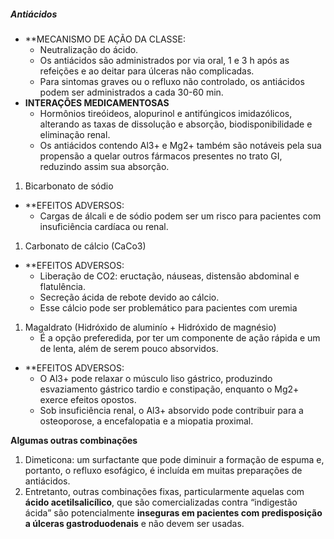 ##### Antiácidos
- **MECANISMO DE AÇÃO DA CLASSE:
	- Neutralização do ácido. 
	- Os antiácidos são administrados por via oral, 1 e 3 h após as refeições e ao deitar para úlceras não complicadas. 
	- Para sintomas graves ou o refluxo não controlado, os antiácidos podem ser administrados a cada 30-60 min.
- **INTERAÇÕES MEDICAMENTOSAS**
	- Hormônios tireóideos, alopurinol e antifúngicos imidazólicos, alterando as taxas de dissolução e absorção, biodisponibilidade e eliminação renal.
	- Os antiácidos contendo Al3+ e Mg2+ também são notáveis pela sua propensão a quelar outros fármacos presentes no trato GI, reduzindo assim sua absorção.

1. Bicarbonato de sódio

- **EFEITOS ADVERSOS:
	- Cargas de álcali e de sódio podem ser um risco para pacientes com insuficiência cardíaca ou renal.

1. Carbonato de cálcio (CaCo3)

- **EFEITOS ADVERSOS:
	- Liberação de CO2: eructação, náuseas, distensão abdominal e flatulência.
	- Secreção ácida de rebote devido ao cálcio. 
	- Esse cálcio pode ser problemático para pacientes com uremia

1. Magaldrato (Hidróxido de aluminío + Hidróxido de magnésio)
	- É a opção preferedida, por ter um componente de ação rápida e um de lenta, além de serem pouco absorvidos. 
- **EFEITOS ADVERSOS:
	- O Al3+ pode relaxar o músculo liso gástrico, produzindo esvaziamento gástrico tardio e constipação, enquanto o Mg2+ exerce efeitos opostos.
	- Sob insuficiência renal, o Al3+ absorvido pode contribuir para a osteoporose, a encefalopatia e a miopatia proximal.

**Algumas outras combinações**
1. Dimeticona: um surfactante que pode diminuir a formação de espuma e, portanto, o refluxo esofágico, é incluída em muitas preparações de antiácidos.
2. Entretanto, outras combinações fixas, particularmente aquelas com **ácido acetilsalicílico**, que são comercializadas contra “indigestão ácida” são potencialmente **inseguras em pacientes com predisposição a úlceras gastroduodenais** e não devem ser usadas.
